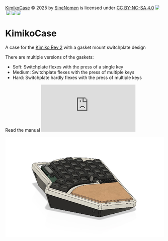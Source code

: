 <a href="https://github.com/SineScire/KimikoCase">KimikoCase</a> © 2025 by <a href="https://github.com/SineScire">SineNomen</a> is licensed under <a href="https://creativecommons.org/licenses/by-nc-sa/4.0/">CC BY-NC-SA 4.0</a><img src="https://mirrors.creativecommons.org/presskit/icons/cc.svg" style="max-width: 1em;max-height:1em;margin-left: .2em;"><img src="https://mirrors.creativecommons.org/presskit/icons/by.svg" style="max-width: 1em;max-height:1em;margin-left: .2em;"><img src="https://mirrors.creativecommons.org/presskit/icons/nc.svg" style="max-width: 1em;max-height:1em;margin-left: .2em;"><img src="https://mirrors.creativecommons.org/presskit/icons/sa.svg" style="max-width: 1em;max-height:1em;margin-left: .2em;">

# KimikoCase
A case for the [Kimiko Rev 2](https://github.com/Keycapsss/Kimiko) with a gasket mount switchplate design

There are multiple versions of the gaskets:
* Soft: Switchplate flexes with the press of a single key
* Medium: Switchplate flexes with the press of multiple keys
* Hard: Switchplate hardly flexes with the press of multiple keys

Read the manual ![here](https://github.com/SineScire/KimikoCase/blob/9ea37f770f0fdddc9d247b3e870625f5da6aa3f3/Manual.md)

![](https://github.com/SineScire/KimikoCase/blob/5a03134d07ea695889e7a3abe97a3973b81a5889/Images/Angle.jpg)
